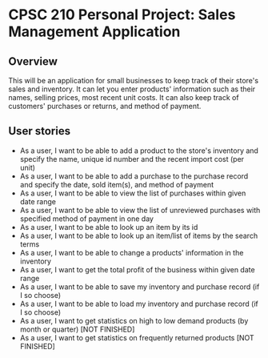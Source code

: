 # CPSC 210 Personal Project: Sales Management Application

## Overview

This will be an application for small businesses to keep track of their store's sales and inventory. It can let you enter products' information such as their names, selling prices, most recent unit costs. It can also keep track of customers' purchases or returns, and method of payment. <br/>

## User stories

- As a user, I want to be able to add a product to the store's inventory and specify the name, unique id number and the recent import cost (per unit)
- As a user, I want to be able to add a purchase to the purchase record and specify the date, sold item(s), and method of payment
- As a user, I want to be able to view the list of purchases within given date range
- As a user, I want to be able to view the list of unreviewed purchases with specified method of payment in one day
- As a user, I want to be able to look up an item by its id
- As a user, I want to be able to look up an item/list of items by the search terms
- As a user, I want to be able to change a products' information in the inventory 
- As a user, I want to get the total profit of the business within given date range
- As a user, I want to be able to save my inventory and purchase record (if I so choose)
- As a user, I want to be able to load my inventory and purchase record (if I so choose)
- As a user, I want to get statistics on high to low demand products (by month or quarter) [NOT FINISHED]
- As a user, I want to get statistics on frequently returned products [NOT FINISHED]